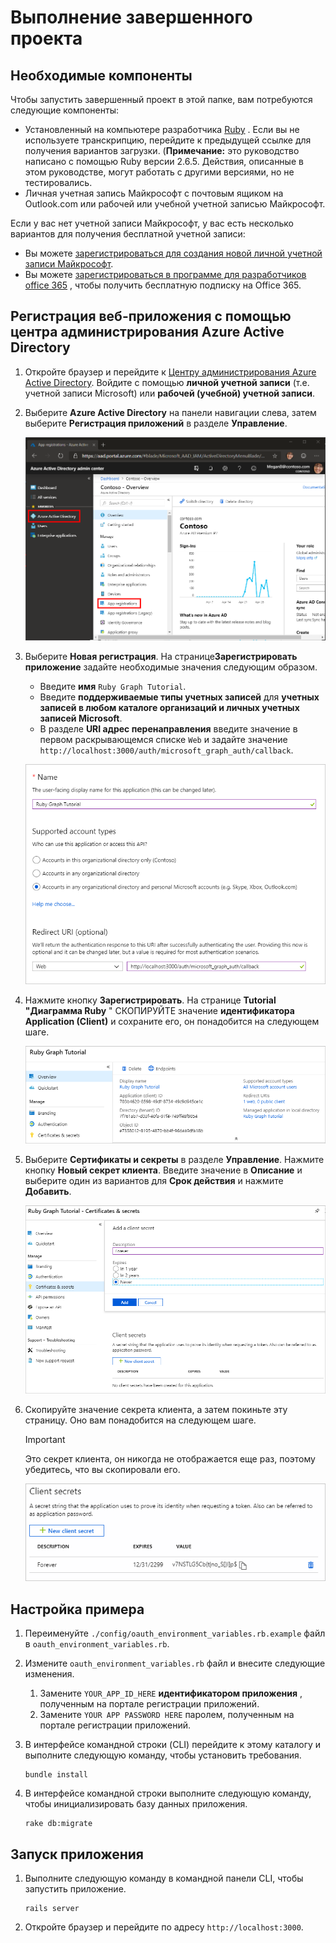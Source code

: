 # <a name="how-to-run-the-completed-project"></a>Выполнение завершенного проекта

## <a name="prerequisites"></a>Необходимые компоненты

Чтобы запустить завершенный проект в этой папке, вам потребуются следующие компоненты:

- Установленный на компьютере разработчика [Ruby](https://www.ruby-lang.org/en/downloads/) . Если вы не используете транскрипцию, перейдите к предыдущей ссылке для получения вариантов загрузки. (**Примечание:** это руководство написано с помощью Ruby версии 2.6.5. Действия, описанные в этом руководстве, могут работать с другими версиями, но не тестировались.
- Личная учетная запись Майкрософт с почтовым ящиком на Outlook.com или рабочей или учебной учетной записью Майкрософт.

Если у вас нет учетной записи Майкрософт, у вас есть несколько вариантов для получения бесплатной учетной записи:

- Вы можете [зарегистрироваться для создания новой личной учетной записи Майкрософт](https://signup.live.com/signup?wa=wsignin1.0&rpsnv=12&ct=1454618383&rver=6.4.6456.0&wp=MBI_SSL_SHARED&wreply=https://mail.live.com/default.aspx&id=64855&cbcxt=mai&bk=1454618383&uiflavor=web&uaid=b213a65b4fdc484382b6622b3ecaa547&mkt=E-US&lc=1033&lic=1).
- Вы можете [зарегистрироваться в программе для разработчиков office 365](https://developer.microsoft.com/office/dev-program) , чтобы получить бесплатную подписку на Office 365.

## <a name="register-a-web-application-with-the-azure-active-directory-admin-center"></a>Регистрация веб-приложения с помощью центра администрирования Azure Active Directory

1. Откройте браузер и перейдите к [Центру администрирования Azure Active Directory](https://aad.portal.azure.com). Войдите с помощью **личной учетной записи** (т.е. учетной записи Microsoft) или **рабочей (учебной) учетной записи**.

1. Выберите **Azure Active Directory** на панели навигации слева, затем выберите **Регистрация приложений** в разделе **Управление**.

    ![Снимок экрана с регистрациями приложений ](/tutorial/images/aad-portal-app-registrations.png)

1. Выберите **Новая регистрация**. На странице**Зарегистрировать приложение** задайте необходимые значения следующим образом.

    - Введите **имя** `Ruby Graph Tutorial`.
    - Введите **поддерживаемые типы учетных записей** для **учетных записей в любом каталоге организаций и личных учетных записей Microsoft**.
    - В разделе **URI адрес перенаправления** введите значение в первом раскрывающемся списке `Web` и задайте значение `http://localhost:3000/auth/microsoft_graph_auth/callback`.

    ![Снимок страницы "регистрация приложения"](/tutorial/images/aad-register-an-app.png)

1. Нажмите кнопку **Зарегистрировать**. На странице **Tutorial "Диаграмма Ruby** " СКОПИРУЙТЕ значение **идентификатора Application (Client)** и сохраните его, он понадобится на следующем шаге.

    ![Снимок экрана с ИДЕНТИФИКАТОРом приложения для новой регистрации приложения](/tutorial/images/aad-application-id.png)

1. Выберите **Сертификаты и секреты** в разделе **Управление**. Нажмите кнопку **Новый секрет клиента**. Введите значение в **Описание** и выберите один из вариантов для **Срок действия** и нажмите **Добавить**.

    ![Снимок экрана: диалоговое окно добавления секрета клиента](/tutorial/images/aad-new-client-secret.png)

1. Скопируйте значение секрета клиента, а затем покиньте эту страницу. Оно вам понадобится на следующем шаге.

    > [!IMPORTANT]
    > Это секрет клиента, он никогда не отображается еще раз, поэтому убедитесь, что вы скопировали его.

    ![Снимок экрана с недавно добавленным секретом клиента](/tutorial/images/aad-copy-client-secret.png)

## <a name="configure-the-sample"></a>Настройка примера

1. Переименуйте `./config/oauth_environment_variables.rb.example` файл в `oauth_environment_variables.rb`.
1. Измените `oauth_environment_variables.rb` файл и внесите следующие изменения.
    1. Замените `YOUR_APP_ID_HERE` **идентификатором приложения** , полученным на портале регистрации приложений.
    1. Замените `YOUR APP PASSWORD HERE` паролем, полученным на портале регистрации приложений.
1. В интерфейсе командной строки (CLI) перейдите к этому каталогу и выполните следующую команду, чтобы установить требования.

    ```Shell
    bundle install
    ```

1. В интерфейсе командной строки выполните следующую команду, чтобы инициализировать базу данных приложения.

    ```Shell
    rake db:migrate
    ```

## <a name="run-the-sample"></a>Запуск приложения

1. Выполните следующую команду в командной панели CLI, чтобы запустить приложение.

    ```Shell
    rails server
    ```

1. Откройте браузер и перейдите по адресу `http://localhost:3000`.
